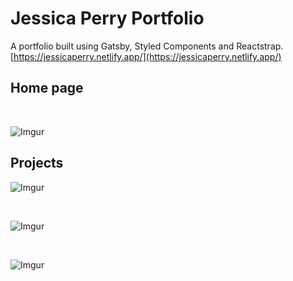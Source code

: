 # Jessica Perry Portfolio

 A portfolio built using Gatsby, Styled Components and Reactstrap.
 <br>
 [https://jessicaperry.netlify.app/](https://jessicaperry.netlify.app/)

## Home page
<br>

![Imgur](https://imgur.com/SBiodPd)


## Projects

![Imgur](https://imgur.com/pClZ1F0)

<br>

![Imgur](https://imgur.com/pHR9zbp)

<br>

![Imgur](https://imgur.com/d9EuIL1)

